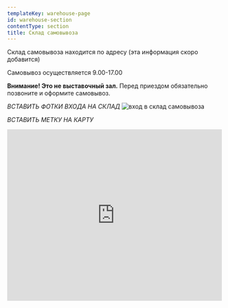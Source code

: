 ```yaml
---
templateKey: warehouse-page
id: warehouse-section
contentType: section
title: Склад самовывоза
---
```

Склад самовывоза находится по адресу (эта информация скоро добавится)

Самовывоз осуществляется 9.00-17.00

**Внимание! Это не выставочный зал.** Перед приездом обязательно позвоните и оформите самовывоз.

_ВСТАВИТЬ ФОТКИ ВХОДА НА СКЛАД_
![вход в склад самовывоза](img/meeting-space.png)

_ВСТАВИТЬ МЕТКУ НА КАРТУ_

<iframe src="https://yandex.ru/map-widget/v1/?um=constructor%3A7f57272eaf91ef17c1bea1ca9d1107576dc07459806b7d65cf73426e1522c66d&amp;source=constructor" width="500" height="400" frameborder="0"></iframe>
